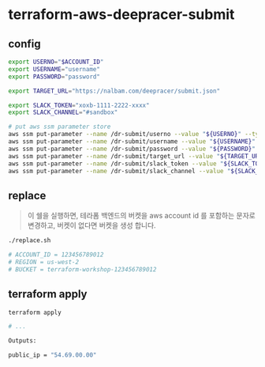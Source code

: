 # terraform-aws-deepracer-submit

## config

```bash
export USERNO="$ACCOUNT_ID"
export USERNAME="username"
export PASSWORD="password"

export TARGET_URL="https://nalbam.com/deepracer/submit.json"

export SLACK_TOKEN="xoxb-1111-2222-xxxx"
export SLACK_CHANNEL="#sandbox"

# put aws ssm parameter store
aws ssm put-parameter --name /dr-submit/userno --value "${USERNO}" --type SecureString --overwrite | jq .
aws ssm put-parameter --name /dr-submit/username --value "${USERNAME}" --type SecureString --overwrite | jq .
aws ssm put-parameter --name /dr-submit/password --value "${PASSWORD}" --type SecureString --overwrite | jq .
aws ssm put-parameter --name /dr-submit/target_url --value "${TARGET_URL}" --type SecureString --overwrite | jq .
aws ssm put-parameter --name /dr-submit/slack_token --value "${SLACK_TOKEN}" --type SecureString --overwrite | jq .
aws ssm put-parameter --name /dr-submit/slack_channel --value "${SLACK_CHANNEL}" --type SecureString --overwrite | jq .
```

## replace

> 이 쉘을 실행하면, 테라폼 백엔드의 버켓을 aws account id 를 포함하는 문자로 변경하고, 버켓이 없다면 버켓을 생성 합니다.

```bash
./replace.sh

# ACCOUNT_ID = 123456789012
# REGION = us-west-2
# BUCKET = terraform-workshop-123456789012
```

## terraform apply

```bash
terraform apply

# ...

Outputs:

public_ip = "54.69.00.00"
```
